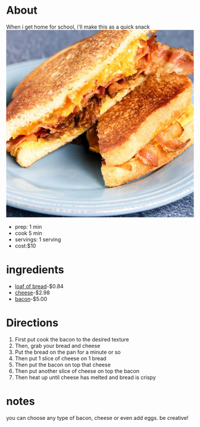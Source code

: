 # About

When i get home for school, i'll make this as a quick snack
![Grilled cheese with bacon](./Three-Cheese-Bacon-and-Jalapeno-Grilled-Cheese-1-720x720.jpg)

  * prep: 1 min
  * cook 5 min
  * servings: 1 serving
  * cost:$10
  
# ingredients
* [loaf of bread](https://www.walmart.com/ip/Great-Value-White-Bread-20-oz/10315752)-$0.84
* [cheese](https://www.walmart.com/ip/Kraft-Singles-American-Slices-16-ct-12-0-oz-Wrapper/11964619)-$2.98
* [bacon](https://www.walmart.com/ip/Oscar-Mayer-Naturally-Hardwood-Smoked-Maple-Bacon-16-oz-Vacuum-Pack/16777272)-$5.00

# Directions
1. First put cook the bacon to the desired texture 
2. Then, grab your bread and cheese 
3. Put the bread on the pan for a minute or so 
4. Then put 1 slice of cheese on 1 bread
5. Then put the bacon on top that cheese
6. Then put another slice of cheese on top the bacon 
7. Then heat up until cheese has melted and bread is crispy
# notes
you can choose any type of bacon, cheese or even add eggs. be creative!
